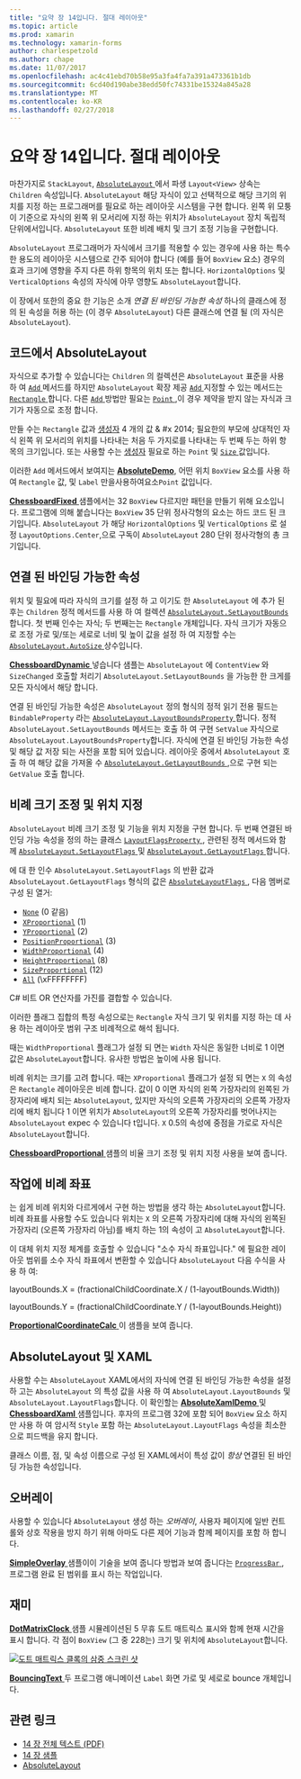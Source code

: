 ```yaml
---
title: "요약 장 14입니다. 절대 레이아웃"
ms.topic: article
ms.prod: xamarin
ms.technology: xamarin-forms
author: charlespetzold
ms.author: chape
ms.date: 11/07/2017
ms.openlocfilehash: ac4c41ebd70b58e95a3fa4fa7a391a473361b1db
ms.sourcegitcommit: 6cd40d190abe38edd50fc74331be15324a845a28
ms.translationtype: MT
ms.contentlocale: ko-KR
ms.lasthandoff: 02/27/2018
---
```

# <a name="summary-of-chapter-14-absolute-layout"></a>요약 장 14입니다. 절대 레이아웃

마찬가지로 `StackLayout`, [ `AbsoluteLayout` ](https://developer.xamarin.com/api/type/Xamarin.Forms.AbsoluteLayout/) 에서 파생 `Layout<View>` 상속는 `Children` 속성입니다. `AbsoluteLayout` 해당 자식이 있고 선택적으로 해당 크기의 위치를 지정 하는 프로그래머를 필요로 하는 레이아웃 시스템을 구현 합니다. 왼쪽 위 모퉁이 기준으로 자식의 왼쪽 위 모서리에 지정 하는 위치가 `AbsoluteLayout` 장치 독립적 단위에서입니다. `AbsoluteLayout` 또한 비례 배치 및 크기 조정 기능을 구현합니다.

`AbsoluteLayout` 프로그래머가 자식에서 크기를 적용할 수 있는 경우에 사용 하는 특수 한 용도의 레이아웃 시스템으로 간주 되어야 합니다 (예를 들어 `BoxView` 요소) 경우의 효과 크기에 영향을 주지 다른 하위 항목의 위치 또는 합니다. `HorizontalOptions` 및 `VerticalOptions` 속성의 자식에 아무 영향도 `AbsoluteLayout`합니다.

이 장에서 또한의 중요 한 기능은 소개 *연결 된 바인딩 가능한 속성* 하나의 클래스에 정의 된 속성을 허용 하는 (이 경우 `AbsoluteLayout`) 다른 클래스에 연결 될 (의 자식은 `AbsoluteLayout`).

## <a name="absolutelayout-in-code"></a>코드에서 AbsoluteLayout

자식으로 추가할 수 있습니다는 `Children` 의 컬렉션은 `AbsoluteLayout` 표준을 사용 하 여 [ `Add` ](https://developer.xamarin.com/api/member/System.Collections.Generic.ICollection%3CT%3E.Add/p/T/) 메서드를 하지만 `AbsoluteLayout` 확장 제공 [ `Add` ](https://developer.xamarin.com/api/member/Xamarin.Forms.AbsoluteLayout+IAbsoluteList%3CT%3E.Add/p/Xamarin.Forms.View/Xamarin.Forms.Rectangle/Xamarin.Forms.AbsoluteLayoutFlags/) 지정할 수 있는 메서드는 [ `Rectangle` ](https://developer.xamarin.com/api/type/Xamarin.Forms.Rectangle/)합니다. 다른 [ `Add` ](https://developer.xamarin.com/api/member/Xamarin.Forms.AbsoluteLayout+IAbsoluteList%3CT%3E.Add/p/Xamarin.Forms.View/Xamarin.Forms.Point/) 방법만 필요는 [ `Point` ](https://developer.xamarin.com/api/type/Xamarin.Forms.Point/),이 경우 제약을 받지 않는 자식과 크기가 자동으로 조정 합니다.

만들 수는 `Rectangle` 값과 [생성자](https://developer.xamarin.com/api/constructor/Xamarin.Forms.Rectangle.Rectangle/p/System.Double/System.Double/System.Double/System.Double/) 4 개의 값 & #x 2014; 필요한의 부모에 상대적인 자식 왼쪽 위 모서리의 위치를 나타내는 처음 두 가지로를 나타내는 두 번째 두는 하위 항목의 크기입니다. 또는 사용할 수는 [생성자](https://developer.xamarin.com/api/constructor/Xamarin.Forms.Rectangle.Rectangle/p/Xamarin.Forms.Point/Xamarin.Forms.Size/) 필요로 하는 `Point` 및 [ `Size` ](https://developer.xamarin.com/api/type/Xamarin.Forms.Size/) 값입니다.

이러한 `Add` 메서드에서 보여지는 [ **AbsoluteDemo**](https://github.com/xamarin/xamarin-forms-book-samples/tree/master/Chapter14/AbsoluteDemo), 어떤 위치 `BoxView` 요소를 사용 하 여 `Rectangle` 값, 및 `Label` 만을사용하여요소`Point` 값입니다.

[ **ChessboardFixed** ](https://github.com/xamarin/xamarin-forms-book-samples/tree/master/Chapter14/ChessboardFixed) 샘플에서는 32 `BoxView` 다르지만 패턴을 만들기 위해 요소입니다. 프로그램에 의해 붙습니다는 `BoxView` 35 단위 정사각형의 요소는 하드 코드 된 크기입니다. `AbsoluteLayout` 가 해당 `HorizontalOptions` 및 `VerticalOptions` 로 설정 `LayoutOptions.Center`,으로 구독이 `AbsoluteLayout` 280 단위 정사각형의 총 크기입니다.

## <a name="attached-bindable-properties"></a>연결 된 바인딩 가능한 속성

위치 및 필요에 따라 자식의 크기를 설정 하 고 이기도 한 `AbsoluteLayout` 에 추가 된 후는 `Children` 정적 메서드를 사용 하 여 컬렉션 [ `AbsoluteLayout.SetLayoutBounds` ](https://developer.xamarin.com/api/member/Xamarin.Forms.AbsoluteLayout.SetLayoutBounds/p/Xamarin.Forms.BindableObject/Xamarin.Forms.Rectangle/)합니다. 첫 번째 인수는 자식; 두 번째는는 `Rectangle` 개체입니다. 자식 크기가 자동으로 조정 가로 및/또는 세로로 너비 및 높이 값을 설정 하 여 지정할 수는 [ `AbsoluteLayout.AutoSize` ](https://developer.xamarin.com/api/property/Xamarin.Forms.AbsoluteLayout.AutoSize/) 상수입니다.

[ **ChessboardDynamic** ](https://github.com/xamarin/xamarin-forms-book-samples/tree/master/Chapter14/ChessboardDynamic) 넣습니다 샘플는 `AbsoluteLayout` 에 `ContentView` 와 `SizeChanged` 호출할 처리기 `AbsoluteLayout.SetLayoutBounds` 을 가능한 한 크게를 모든 자식에서 해당 합니다.  

연결 된 바인딩 가능한 속성은 `AbsoluteLayout` 정의 형식의 정적 읽기 전용 필드는 `BindableProperty` 라는 [ `AbsoluteLayout.LayoutBoundsProperty` ](https://developer.xamarin.com/api/field/Xamarin.Forms.AbsoluteLayout.LayoutBoundsProperty/)합니다. 정적 `AbsoluteLayout.SetLayoutBounds` 메서드는 호출 하 여 구현 `SetValue` 자식으로 `AbsoluteLayout.LayoutBoundsProperty`합니다. 자식에 연결 된 바인딩 가능한 속성 및 해당 값 저장 되는 사전을 포함 되어 있습니다. 레이아웃 중에서 `AbsoluteLayout` 호출 하 여 해당 값을 가져올 수 [ `AbsoluteLayout.GetLayoutBounds` ](https://developer.xamarin.com/api/member/Xamarin.Forms.AbsoluteLayout.GetLayoutBounds/p/Xamarin.Forms.BindableObject/),으로 구현 되는 `GetValue` 호출 합니다.

## <a name="proportional-sizing-and-positioning"></a>비례 크기 조정 및 위치 지정

`AbsoluteLayout` 비례 크기 조정 및 기능을 위치 지정을 구현 합니다. 두 번째 연결된 바인딩 가능 속성을 정의 하는 클래스 [ `LayoutFlagsProperty` ](https://developer.xamarin.com/api/field/Xamarin.Forms.AbsoluteLayout.LayoutFlagsProperty/), 관련된 정적 메서드와 함께 [ `AbsoluteLayout.SetLayoutFlags` ](https://developer.xamarin.com/api/member/Xamarin.Forms.AbsoluteLayout.SetLayoutFlags/p/Xamarin.Forms.BindableObject/Xamarin.Forms.AbsoluteLayoutFlags/) 및 [ `AbsoluteLayout.GetLayoutFlags` ](https://developer.xamarin.com/api/member/Xamarin.Forms.AbsoluteLayout.GetLayoutFlags/p/Xamarin.Forms.BindableObject/)합니다.

에 대 한 인수 `AbsoluteLayout.SetLayoutFlags` 의 반환 값과 `AbsoluteLayout.GetLayoutFlags` 형식의 값은 [ `AbsoluteLayoutFlags` ](https://developer.xamarin.com/api/type/Xamarin.Forms.AbsoluteLayoutFlags/), 다음 멤버로 구성 된 열거:

- [`None`](https://developer.xamarin.com/api/field/Xamarin.Forms.AbsoluteLayoutFlags.None/) (0 같음)
- [`XProportional`](https://developer.xamarin.com/api/field/Xamarin.Forms.AbsoluteLayoutFlags.XProportional/) (1)
- [`YProportional`](https://developer.xamarin.com/api/field/Xamarin.Forms.AbsoluteLayoutFlags.YProportional/) (2)
- [`PositionProportional`](https://developer.xamarin.com/api/field/Xamarin.Forms.AbsoluteLayoutFlags.PositionProportional/) (3)
- [`WidthProportional`](https://developer.xamarin.com/api/field/Xamarin.Forms.AbsoluteLayoutFlags.WidthProportional/) (4)
- [`HeightProportional`](https://developer.xamarin.com/api/field/Xamarin.Forms.AbsoluteLayoutFlags.HeightProportional/) (8)
- [`SizeProportional`](https://developer.xamarin.com/api/field/Xamarin.Forms.AbsoluteLayoutFlags.SizeProportional/) (12)
- [`All`](https://developer.xamarin.com/api/field/Xamarin.Forms.AbsoluteLayoutFlags.All/) (\xFFFFFFFF)

C# 비트 OR 연산자를 가진를 결합할 수 있습니다.

이러한 플래그 집합의 특정 속성으로는 `Rectangle` 자식 크기 및 위치를 지정 하는 데 사용 하는 레이아웃 범위 구조 비례적으로 해석 됩니다.

때는 `WidthProportional` 플래그가 설정 되 면는 `Width` 자식은 동일한 너비로 1 이면 값은 `AbsoluteLayout`합니다. 유사한 방법은 높이에 사용 됩니다.

비례 위치는 크기를 고려 합니다. 때는 `XProportional` 플래그가 설정 되 면는 `X` 의 속성은 `Rectangle` 레이아웃은 비례 합니다. 값이 0 이면 자식의 왼쪽 가장자리의 왼쪽된 가장자리에 배치 되는 `AbsoluteLayout`, 있지만 자식의 오른쪽 가장자리의 오른쪽 가장자리에 배치 됩니다 1 이면 위치가 `AbsoluteLayout`의 오른쪽 가장자리를 벗어나지는 `AbsoluteLayout` expec 수 있습니다 t입니다. `X` 0.5의 속성에 중점을 가로로 자식은 `AbsoluteLayout`합니다.

[ **ChessboardProportional** ](https://github.com/xamarin/xamarin-forms-book-samples/tree/master/Chapter14/ChessboardProportional) 샘플의 비율 크기 조정 및 위치 지정 사용을 보여 줍니다.

## <a name="working-with-proportional-coordinates"></a>작업에 비례 좌표

는 쉽게 비례 위치와 다르게에서 구현 하는 방법을 생각 하는 `AbsoluteLayout`합니다. 비례 좌표를 사용할 수도 있습니다 위치는 `X` 의 오른쪽 가장자리에 대해 자식의 왼쪽된 가장자리 (오른쪽 가장자리 아님)를 배치 하는 1의 속성이 고 `AbsoluteLayout`합니다.

이 대체 위치 지정 체계를 호출할 수 있습니다 "소수 자식 좌표입니다." 에 필요한 레이아웃 범위를 소수 자식 좌표에서 변환할 수 있습니다 `AbsoluteLayout` 다음 수식을 사용 하 여:

layoutBounds.X = (fractionalChildCoordinate.X / (1-layoutBounds.Width))

layoutBounds.Y = (fractionalChildCoordinate.Y / (1-layoutBounds.Height))

[ **ProportionalCoordinateCalc** ](https://github.com/xamarin/xamarin-forms-book-samples/tree/master/Chapter14/PropCoordCalc) 이 샘플을 보여 줍니다.

## <a name="absolutelayout-and-xaml"></a>AbsoluteLayout 및 XAML

사용할 수는 `AbsoluteLayout` XAML에서의 자식에 연결 된 바인딩 가능한 속성을 설정 하 고는 `AbsoluteLayout` 의 특성 값을 사용 하 여 `AbsoluteLayout.LayoutBounds` 및 `AbsoluteLayout.LayoutFlags`합니다. 이 확인할는 [ **AbsoluteXamlDemo** ](https://github.com/xamarin/xamarin-forms-book-samples/tree/master/Chapter14/AbsoluteXamlDemo) 및 [ **ChessboardXaml** ](https://github.com/xamarin/xamarin-forms-book-samples/tree/master/Chapter14/ChessboardXaml) 샘플입니다. 후자의 프로그램 32에 포함 되어 `BoxView` 요소 하지만 사용 하 여 암시적 `Style` 포함 하는 `AbsoluteLayout.LayoutFlags` 속성을 최소한으로 피드백을 유지 합니다.

클래스 이름, 점, 및 속성 이름으로 구성 된 XAML에서이 특성 값이 *항상* 연결된 된 바인딩 가능한 속성입니다.

## <a name="overlays"></a>오버레이

사용할 수 있습니다 `AbsoluteLayout` 생성 하는 *오버레이*, 사용자 페이지에 일반 컨트롤와 상호 작용을 방지 하기 위해 아마도 다른 제어 기능과 함께 페이지를 포함 하 합니다. 

[ **SimpleOverlay** ](https://github.com/xamarin/xamarin-forms-book-samples/tree/master/Chapter14/SimpleOverlay) 샘플이이 기술을 보여 줍니다 방법과 보여 줍니다는 [ `ProgressBar` ](https://developer.xamarin.com/api/type/Xamarin.Forms.ProgressBar/), 프로그램 완료 된 범위를 표시 하는 작업입니다.

## <a name="some-fun"></a>재미

[ **DotMatrixClock** ](https://github.com/xamarin/xamarin-forms-book-samples/tree/master/Chapter14/DotMatrixClock) 샘플 시뮬레이션된 5 무휴 도트 매트릭스 표시와 함께 현재 시간을 표시 합니다. 각 점이 `BoxView` (그 중 228는) 크기 및 위치에 `AbsoluteLayout`합니다.

[![도트 매트릭스 클록의 삼중 스크린 샷](images/ch14fg08-small.png "도트 매트릭스 클록")](images/ch14fg08-large.png "도트 매트릭스 클록")

[ **BouncingText** ](https://github.com/xamarin/xamarin-forms-book-samples/tree/master/Chapter14/BouncingText) 두 프로그램 애니메이션 `Label` 화면 가로 및 세로로 bounce 개체입니다.



## <a name="related-links"></a>관련 링크

- [14 장 전체 텍스트 (PDF)](https://download.xamarin.com/developer/xamarin-forms-book/XamarinFormsBook-Ch14-Apr2016.pdf)
- [14 장 샘플](https://github.com/xamarin/xamarin-forms-book-samples/tree/master/Chapter14)
- [AbsoluteLayout](~/xamarin-forms/user-interface/layouts/absolute-layout.md)
